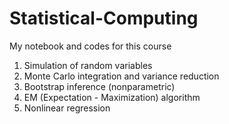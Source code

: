 # Statistical-Computing
My notebook and codes for this course
 1.  Simulation of random variables
 2. Monte Carlo integration and variance reduction 
 3. Bootstrap inference (nonparametric)
 4. EM (Expectation - Maximization) algorithm
 5. Nonlinear regression
